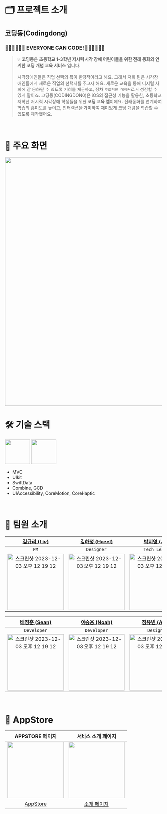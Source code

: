 # 🗂️ 프로젝트 소개
## 코딩동(Codingdong) 

### 👩🏻‍💻🧑🏻‍💻 EVERYONE CAN CODE! 👩🏻‍💻🧑🏻‍💻


 >💡 **코딩동**은 **초등학교 1-3학년 저시력 시각 장애 어린이들을 위한 전래 동화와 연계한 코딩 개념 교육 서비스** 입니다. <br/><br/>
시각장애인들은 직업 선택의 폭이 한정적이라고 해요. 그래서 저희 팀은 시각장애인들에게 새로운 직업의 선택지를 주고자 해요. 새로운 교육을 통해 디지털 사회에 잘 융화될 수 있도록 기회를 제공하고, 장차 `주도적인 메이커`로서 성장할 수 있게 말이죠.
코딩동(CODINGDONG)은 iOS의 접근성 기능을 활용한, 초등학교 저학년 저시력 시각장애 학생들을 위한 **코딩 교육 앱**이에요. 전래동화를 연계하여 학습의 흥미도를 높이고, 인터렉션을 가미하여 재미있게 코딩 개념을 학습할 수 있도록 제작했어요.


<br/>

# 📱 주요 화면
<img src = "https://github.com/DeveloperAcademy-POSTECH/MacC-Team5-COMBINE/assets/128671453/e8e0d7bd-d11e-40f4-87ff-0c74a71f3254" width = "800">


<br/>

# 🛠️ 기술 스택
<img width="80" src="https://img.shields.io/badge/IOS-17.0%2B-silver"> <img width="80" src="https://img.shields.io/badge/Xcode-15.0-blue">
- MVC
- UIkit
- SwiftData
- Combine, GCD
- UIAccessibility, CoreMotion, CoreHaptic
<br/>


# 👥 팀원 소개

|[김규리 (Liv)](https://github.com/LIVV23)|[김하정 (Hazel)](https://github.com/Khajeong)|[박지영 (Joy)](https://github.com/JYPjoy)|
|:----:|:---:|:---:|
|`PM`|`Designer`|`Tech Leader`|
|<img width="180" alt="스크린샷 2023-12-03 오후 12 19 12" src="https://github.com/DeveloperAcademy-POSTECH/MacC-Team5-COMBINE/assets/84610593/04baf25d-c80f-44ef-a98d-49be2cd2787f">|<img width="180" alt="스크린샷 2023-12-03 오후 12 19 12" src="https://github.com/DeveloperAcademy-POSTECH/MacC-Team5-COMBINE/assets/84610593/0bbe3986-e43a-4014-98e7-844072d17edf">|<img width="180" alt="스크린샷 2023-12-03 오후 12 19 12" src="https://github.com/DeveloperAcademy-POSTECH/MacC-Team5-COMBINE/assets/84610593/7ca44ccc-e1b5-4c24-a327-53460dbfeb79">|

|[배정훈 (Sean)](https://github.com/nss321)|[이승용 (Noah)](https://github.com/dtd1232)|[정유빈 (Anna)](https://github.com/addlight19)|
|:----:|:---:|:---:|
|`Developer`|`Developer`|`Designer`|
|<img width="180" alt="스크린샷 2023-12-03 오후 12 19 12" src="https://github.com/DeveloperAcademy-POSTECH/MacC-Team5-COMBINE/assets/84610593/eb5bfa3f-6e2f-4cda-8130-f2628939636c">|<img width="180" alt="스크린샷 2023-12-03 오후 12 19 12" src="https://github.com/DeveloperAcademy-POSTECH/MacC-Team5-COMBINE/assets/84610593/92c38b19-9194-4e4c-a9d4-5a5358f1c15a">|<img width="180" alt="스크린샷 2023-12-03 오후 12 19 12" src="https://github.com/DeveloperAcademy-POSTECH/MacC-Team5-COMBINE/assets/84610593/93d677f4-0f47-4e56-a1e5-6324a8b60435">|


<br/>


# 🛒 AppStore

|APPSTORE 페이지|서비스 소개 페이지|
|:----:|:---:|
|<img src="https://github.com/DeveloperAcademy-POSTECH/MacC-Team5-COMBINE/assets/84610593/8bdde528-9af8-4466-a216-720a4aa7e10b" width=180>|<img src="https://github.com/DeveloperAcademy-POSTECH/MacC-Team5-COMBINE/assets/84610593/2c6aea44-b4f1-4cc0-815f-7a3f32bf28bd" width=180>|
|[AppStore](https://apps.apple.com/kr/app/%EC%BD%94%EB%94%A9%EB%8F%99/id6469955220)|[소개 페이지](https://vagabond-quit-3bd.notion.site/CODINGDONG-078cef7489054c9e81efbc8ce081799c?pvs=4)|
